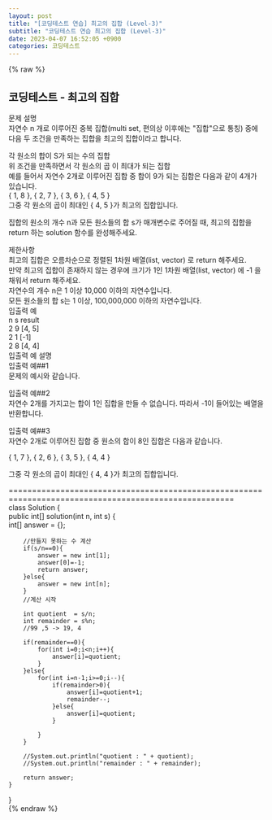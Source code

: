 ```yaml
---  
layout: post  
title: "[코딩테스트 연습] 최고의 집합 (Level-3)"  
subtitle: "코딩테스트 연습 최고의 집합 (Level-3)"  
date: 2023-04-07 16:52:05 +0900  
categories: 코딩테스트  
---  
```

{% raw %}  
## 코딩테스트 - 최고의 집합  
문제 설명  
자연수 n 개로 이루어진 중복 집합(multi set, 편의상 이후에는 "집합"으로 통칭) 중에 다음 두 조건을 만족하는 집합을 최고의 집합이라고 합니다.  
  
각 원소의 합이 S가 되는 수의 집합  
위 조건을 만족하면서 각 원소의 곱 이 최대가 되는 집합  
예를 들어서 자연수 2개로 이루어진 집합 중 합이 9가 되는 집합은 다음과 같이 4개가 있습니다.  
{ 1, 8 }, { 2, 7 }, { 3, 6 }, { 4, 5 }  
그중 각 원소의 곱이 최대인 { 4, 5 }가 최고의 집합입니다.  
  
집합의 원소의 개수 n과 모든 원소들의 합 s가 매개변수로 주어질 때, 최고의 집합을 return 하는 solution 함수를 완성해주세요.  
  
제한사항  
최고의 집합은 오름차순으로 정렬된 1차원 배열(list, vector) 로 return 해주세요.  
만약 최고의 집합이 존재하지 않는 경우에 크기가 1인 1차원 배열(list, vector) 에 -1 을 채워서 return 해주세요.  
자연수의 개수 n은 1 이상 10,000 이하의 자연수입니다.  
모든 원소들의 합 s는 1 이상, 100,000,000 이하의 자연수입니다.  
입출력 예  
n	s	result  
2	9	[4, 5]  
2	1	[-1]  
2	8	[4, 4]  
입출력 예 설명  
입출력 예##1  
문제의 예시와 같습니다.  
  
입출력 예##2  
자연수 2개를 가지고는 합이 1인 집합을 만들 수 없습니다. 따라서 -1이 들어있는 배열을 반환합니다.  
  
입출력 예##3  
자연수 2개로 이루어진 집합 중 원소의 합이 8인 집합은 다음과 같습니다.  
  
{ 1, 7 }, { 2, 6 }, { 3, 5 }, { 4, 4 }  
  
그중 각 원소의 곱이 최대인 { 4, 4 }가 최고의 집합입니다.  
  
======================================================================================================  
class Solution {  
    public int[] solution(int n, int s) {  
        int[] answer = {};  
  
        //만들지 못하는 수 계산  
        if(s/n==0){  
            answer = new int[1];  
            answer[0]=-1;  
            return answer;  
        }else{  
            answer = new int[n];  
        }  
        //계산 시작  
  
        int quotient  = s/n;  
        int remainder = s%n;  
        //99 ,5 -> 19, 4  
  
        if(remainder==0){  
            for(int i=0;i<n;i++){  
                answer[i]=quotient;  
            }  
        }else{  
            for(int i=n-1;i>=0;i--){  
                if(remainder>0){  
                    answer[i]=quotient+1;  
                    remainder--;  
                }else{  
                    answer[i]=quotient;  
                }  
  
            }  
        }  
  
        //System.out.println("quotient : " + quotient);  
        //System.out.println("remainder : " + remainder);  
  
        return answer;  
    }  
}  
{% endraw %}
